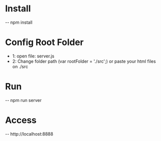 
# Install

-- npm install


# Config Root Folder

 -  1: open file: server.js 
 -  2: Change folder path (var rootFolder = './src';) or paste your html files on ./src

# Run

-- npm run server


# Access

-- http://localhost:8888
